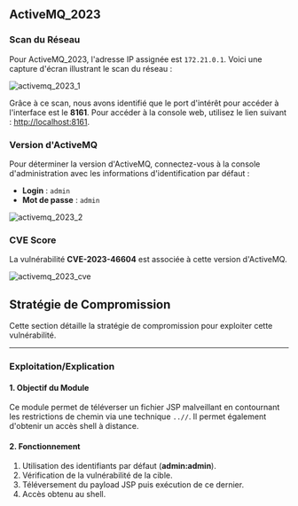 
## ActiveMQ_2023

### Scan du Réseau
Pour ActiveMQ_2023, l'adresse IP assignée est `172.21.0.1`. Voici une capture d'écran illustrant le scan du réseau :

![activemq_2023_1](https://github.com/user-attachments/assets/0eb90016-ac2b-4920-b0f2-61c5d08576a2)

Grâce à ce scan, nous avons identifié que le port d'intérêt pour accéder à l'interface est le **8161**. Pour accéder à la console web, utilisez le lien suivant : [http://localhost:8161](http://localhost:8161).

### Version d'ActiveMQ
Pour déterminer la version d'ActiveMQ, connectez-vous à la console d'administration avec les informations d'identification par défaut :

- **Login** : `admin`
- **Mot de passe** : `admin`

![activemq_2023_2](https://github.com/user-attachments/assets/9e77e2fb-be08-46e1-84db-08ac8387d226)

### CVE Score
La vulnérabilité **CVE-2023-46604** est associée à cette version d'ActiveMQ.

![activemq_2023_cve](https://github.com/user-attachments/assets/d7a87a84-a605-4370-84e1-c7bf30a4d1b2)

## Stratégie de Compromission
Cette section détaille la stratégie de compromission pour exploiter cette vulnérabilité.

---

### Exploitation/Explication

#### 1. Objectif du Module
Ce module permet de téléverser un fichier JSP malveillant en contournant les restrictions de chemin via une technique `..//`. Il permet également d'obtenir un accès shell à distance.

#### 2. Fonctionnement
1. Utilisation des identifiants par défaut (**admin:admin**).
2. Vérification de la vulnérabilité de la cible.
3. Téléversement du payload JSP puis exécution de ce dernier.
4. Accès obtenu au shell.
